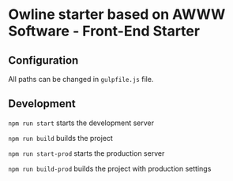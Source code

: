 # Owline starter based on AWWW Software - Front-End Starter

## Configuration

All paths can be changed in `gulpfile.js` file.

## Development

`npm run start` starts the development server

`npm run build` builds the project

`npm run start-prod` starts the production server

`npm run build-prod` builds the project with production settings
